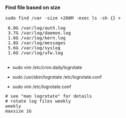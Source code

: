 
### Find file based on size

<pre>
sudo find /var -size +200M -exec ls -sh {} +

 6.0G /var/log/auth.log
 3.7G /var/log/daemon.log
 1.6G /var/log/kern.log
 1.8G /var/log/messages
 5.6G /var/log/syslog
 1.6G /var/log/ufw.log

</pre>

- sudo vim /etc/cron.daily/logrotate

- sudo /usr/sbin/logrotate /etc/logrotate.conf

- sudo vim /etc/logrotate.conf

<pre>
# see "man logrotate" for details
# rotate log files weekly
weekly
maxsize 1G
</pre>
